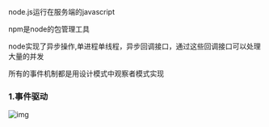 node.js运行在服务端的javascript

npm是node的包管理工具

node实现了异步操作,单进程单线程，异步回调接口，通过这些回调接口可以处理大量的并发

所有的事件机制都是用设计模式中观察者模式实现

### 1.事件驱动

![img](D:\20-workspace\myRpository\image\node_event_loop.jpg)